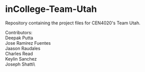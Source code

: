 # inCollege-Team-Utah
Repository containing the project files for CEN4020's Team Utah.

Contributors:\
Deepak Putta\
Jose Ramirez Fuentes\
Jaason Raudales\
Charles Read\
Keylin Sanchez\
Joseph Shatti\
